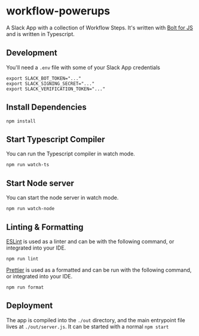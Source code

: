 # workflow-powerups

A Slack App with a collection of Workflow Steps. It's written with [Bolt for JS](https://slack.dev/bolt) and is written in Typescript.

## Development

You'll need a `.env` file with some of your Slack App credentials

```.env
export SLACK_BOT_TOKEN="..."
export SLACK_SIGNING_SECRET="..."
export SLACK_VERIFICATION_TOKEN="..."
```

## Install Dependencies

```
npm install
```

## Start Typescript Compiler
You can run the Typescript compiler in watch mode.

```
npm run watch-ts
```

## Start Node server
You can start the node server in watch mode.

```
npm run watch-node
```

## Linting & Formatting

[ESLint](https://eslint.org/) is used as a linter and can be with the following command, or integrated into your IDE.
```
npm run lint
```

[Prettier](https://prettier.io/) is used as a formatted and can be run with the following command, or integrated into your IDE.
```
npm run format
```

## Deployment
The app is compiled into the `./out` directory, and the main entrypoint file lives at `./out/server.js`. It can be started with a normal `npm start`
